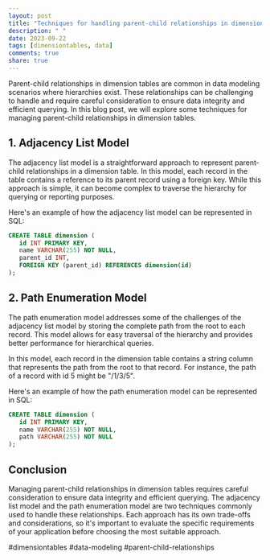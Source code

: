 ```yaml
---
layout: post
title: "Techniques for handling parent-child relationships in dimension tables."
description: " "
date: 2023-09-22
tags: [dimensiontables, data]
comments: true
share: true
---
```


Parent-child relationships in dimension tables are common in data modeling scenarios where hierarchies exist. These relationships can be challenging to handle and require careful consideration to ensure data integrity and efficient querying. In this blog post, we will explore some techniques for managing parent-child relationships in dimension tables.

## 1. Adjacency List Model

The adjacency list model is a straightforward approach to represent parent-child relationships in a dimension table. In this model, each record in the table contains a reference to its parent record using a foreign key. While this approach is simple, it can become complex to traverse the hierarchy for querying or reporting purposes.

Here's an example of how the adjacency list model can be represented in SQL:

```sql
CREATE TABLE dimension (
   id INT PRIMARY KEY,
   name VARCHAR(255) NOT NULL,
   parent_id INT,
   FOREIGN KEY (parent_id) REFERENCES dimension(id)
);
```

## 2. Path Enumeration Model

The path enumeration model addresses some of the challenges of the adjacency list model by storing the complete path from the root to each record. This model allows for easy traversal of the hierarchy and provides better performance for hierarchical queries.

In this model, each record in the dimension table contains a string column that represents the path from the root to that record. For instance, the path of a record with id 5 might be "/1/3/5".

Here's an example of how the path enumeration model can be represented in SQL:

```sql
CREATE TABLE dimension (
   id INT PRIMARY KEY,
   name VARCHAR(255) NOT NULL,
   path VARCHAR(255) NOT NULL
);
```

## Conclusion

Managing parent-child relationships in dimension tables requires careful consideration to ensure data integrity and efficient querying. The adjacency list model and the path enumeration model are two techniques commonly used to handle these relationships. Each approach has its own trade-offs and considerations, so it's important to evaluate the specific requirements of your application before choosing the most suitable approach.

#dimensiontables #data-modeling #parent-child-relationships